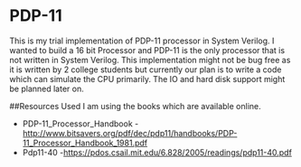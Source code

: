 # PDP-11
This is my trial implementation of PDP-11 processor in System Verilog. I wanted to build a 16 bit Processor and PDP-11 is the only processor that is not written in System Verilog. This implementation might not be bug free as it is written by 2 college students but currently our plan is to write a code which can simulate the CPU primarily. The IO and hard disk support might be planned later on. 



##Resources Used
I am using the books which are available online. 

* PDP-11_Processor_Handbook       -http://www.bitsavers.org/pdf/dec/pdp11/handbooks/PDP-11_Processor_Handbook_1981.pdf
* Pdp11-40                        -https://pdos.csail.mit.edu/6.828/2005/readings/pdp11-40.pdf
